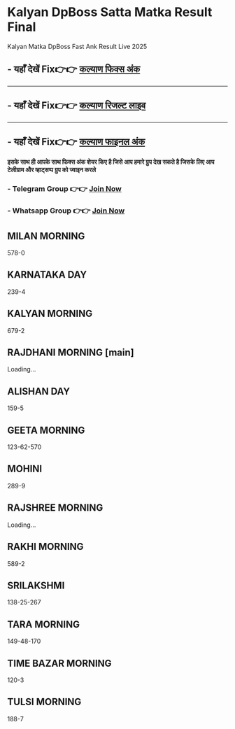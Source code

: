 # Kalyan DpBoss Satta Matka Result Final  

Kalyan Matka DpBoss Fast Ank Result Live 2025

##  - यहाँ देखें Fix👉👉 [कल्याण फिक्स अंक](https://kalyan-chart-fix.hindipanti.in/dpboss-satta-matka-result-1/) 
---

## - यहाँ देखें Fix👉👉 [कल्याण रिजल्ट लाइव ](https://www.google.com/search?q=hindipanti+in+kalyan+fix) 
---

## - यहाँ देखें Fix👉👉 [कल्याण फाइनल अंक](https://kalyan-chart-fix.hindipanti.in/dpboss-satta-matka-result-1/) 


**इसके साथ ही आपके साथ फिक्स अंक शेयर किए है जिसे आप हमारे ग्रुप देख सकते है जिसके लिए आप टेलीग्राम और व्हाट्सप्प ग्रुप को ज्वाइन करले**

###  - Telegram  Group 👉👉 [Join Now](https://t.me/Hindiupdate201) 

###  - Whatsapp Group 👉👉 [Join Now](https://whatsapp.com/channel/0029Vay2FudAzNbmVl8KtW14) 

## MILAN MORNING
578-0  

## KARNATAKA DAY
239-4  

## KALYAN MORNING
679-2  

## RAJDHANI MORNING [main]
Loading...

## ALISHAN DAY
159-5  

## GEETA MORNING
123-62-570  

## MOHINI
289-9  

## RAJSHREE MORNING
Loading...

## RAKHI MORNING
589-2  

## SRILAKSHMI
138-25-267  

## TARA MORNING
149-48-170  

## TIME BAZAR MORNING
120-3  

## TULSI MORNING
188-7


